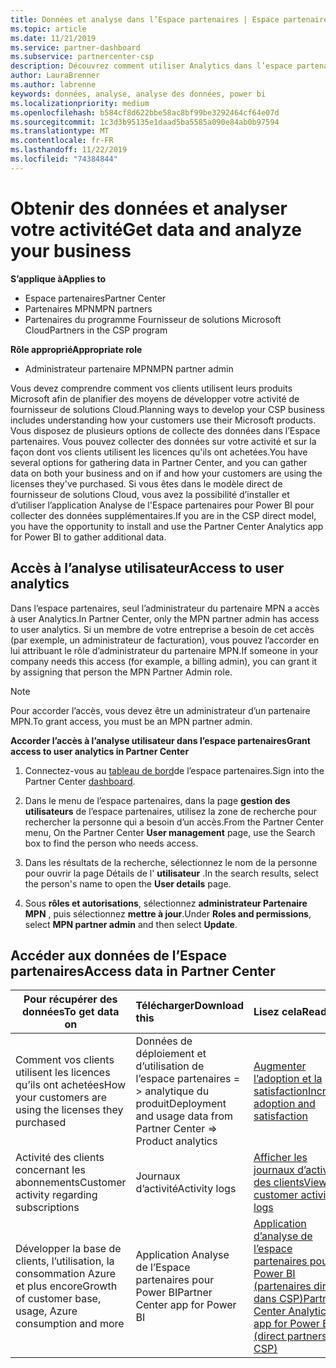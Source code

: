 ```yaml
---
title: Données et analyse dans l’Espace partenaires | Espace partenaires
ms.topic: article
ms.date: 11/21/2019
ms.service: partner-dashboard
ms.subservice: partnercenter-csp
description: Découvrez comment utiliser Analytics dans l’espace partenaires pour mieux comprendre votre activité et comment vos clients utilisent les licences que vous avez achetées.
author: LauraBrenner
ms.author: labrenne
keywords: données, analyse, analyse des données, power bi
ms.localizationpriority: medium
ms.openlocfilehash: b584cf8d622bbe58ac8bf99be3292464cf64e07d
ms.sourcegitcommit: 1c3d3b95135e1daad5ba5585a090e84ab0b97594
ms.translationtype: MT
ms.contentlocale: fr-FR
ms.lasthandoff: 11/22/2019
ms.locfileid: "74384844"
---
```

# <a name="get-data-and-analyze-your-business"></a><span data-ttu-id="5d9e2-104">Obtenir des données et analyser votre activité</span><span class="sxs-lookup"><span data-stu-id="5d9e2-104">Get data and analyze your business</span></span>

<span data-ttu-id="5d9e2-105">**S’applique à**</span><span class="sxs-lookup"><span data-stu-id="5d9e2-105">**Applies to**</span></span>

- <span data-ttu-id="5d9e2-106">Espace partenaires</span><span class="sxs-lookup"><span data-stu-id="5d9e2-106">Partner Center</span></span>
- <span data-ttu-id="5d9e2-107">Partenaires MPN</span><span class="sxs-lookup"><span data-stu-id="5d9e2-107">MPN partners</span></span>
- <span data-ttu-id="5d9e2-108">Partenaires du programme Fournisseur de solutions Microsoft Cloud</span><span class="sxs-lookup"><span data-stu-id="5d9e2-108">Partners in the CSP program</span></span>

<span data-ttu-id="5d9e2-109">**Rôle approprié**</span><span class="sxs-lookup"><span data-stu-id="5d9e2-109">**Appropriate role**</span></span>

- <span data-ttu-id="5d9e2-110">Administrateur partenaire MPN</span><span class="sxs-lookup"><span data-stu-id="5d9e2-110">MPN partner admin</span></span>

<span data-ttu-id="5d9e2-111">Vous devez comprendre comment vos clients utilisent leurs produits Microsoft afin de planifier des moyens de développer votre activité de fournisseur de solutions Cloud.</span><span class="sxs-lookup"><span data-stu-id="5d9e2-111">Planning ways to develop your CSP business includes understanding how your customers use their Microsoft products.</span></span> <span data-ttu-id="5d9e2-112">Vous disposez de plusieurs options de collecte des données dans l’Espace partenaires. Vous pouvez collecter des données sur votre activité et sur la façon dont vos clients utilisent les licences qu'ils ont achetées.</span><span class="sxs-lookup"><span data-stu-id="5d9e2-112">You have several options for gathering data in Partner Center, and you can gather data on both your business and on if and how your customers are using the licenses they've purchased.</span></span> <span data-ttu-id="5d9e2-113">Si vous êtes dans le modèle direct de fournisseur de solutions Cloud, vous avez la possibilité d’installer et d’utiliser l’application Analyse de l'Espace partenaires pour Power BI pour collecter des données supplémentaires.</span><span class="sxs-lookup"><span data-stu-id="5d9e2-113">If you are in the CSP direct model, you have the opportunity to install and use the Partner Center Analytics app for Power BI to gather additional data.</span></span>

## <a name="access-to-user-analytics"></a><span data-ttu-id="5d9e2-114">Accès à l’analyse utilisateur</span><span class="sxs-lookup"><span data-stu-id="5d9e2-114">Access to user analytics</span></span>

<span data-ttu-id="5d9e2-115">Dans l’espace partenaires, seul l’administrateur du partenaire MPN a accès à user Analytics.</span><span class="sxs-lookup"><span data-stu-id="5d9e2-115">In Partner Center, only the MPN partner admin has access to user analytics.</span></span> <span data-ttu-id="5d9e2-116">Si un membre de votre entreprise a besoin de cet accès (par exemple, un administrateur de facturation), vous pouvez l’accorder en lui attribuant le rôle d’administrateur du partenaire MPN.</span><span class="sxs-lookup"><span data-stu-id="5d9e2-116">If someone in your company needs this access (for example, a billing admin), you can grant it by assigning that person the MPN Partner Admin role.</span></span>

>[!NOTE] 
><span data-ttu-id="5d9e2-117">Pour accorder l’accès, vous devez être un administrateur d’un partenaire MPN.</span><span class="sxs-lookup"><span data-stu-id="5d9e2-117">To grant access, you must be an MPN partner admin.</span></span>

<span data-ttu-id="5d9e2-118">**Accorder l’accès à l’analyse utilisateur dans l’espace partenaires**</span><span class="sxs-lookup"><span data-stu-id="5d9e2-118">**Grant access to user analytics in Partner Center**</span></span> 

1. <span data-ttu-id="5d9e2-119">Connectez-vous au [tableau de bord](https://partner.microsoft.com/dashboard)de l’espace partenaires.</span><span class="sxs-lookup"><span data-stu-id="5d9e2-119">Sign into the Partner Center [dashboard](https://partner.microsoft.com/dashboard).</span></span>

2. <span data-ttu-id="5d9e2-120">Dans le menu de l’espace partenaires, dans la page **gestion des utilisateurs** de l’espace partenaires, utilisez la zone de recherche pour rechercher la personne qui a besoin d’un accès.</span><span class="sxs-lookup"><span data-stu-id="5d9e2-120">From the Partner Center menu, On the Partner Center **User management** page, use the Search box to find the person who needs access.</span></span>
2.  <span data-ttu-id="5d9e2-121">Dans les résultats de la recherche, sélectionnez le nom de la personne pour ouvrir la page Détails de l' **utilisateur** .</span><span class="sxs-lookup"><span data-stu-id="5d9e2-121">In the search results, select the person's name to open the **User details** page.</span></span>
3.  <span data-ttu-id="5d9e2-122">Sous **rôles et autorisations**, sélectionnez **administrateur Partenaire MPN** , puis sélectionnez **mettre à jour**.</span><span class="sxs-lookup"><span data-stu-id="5d9e2-122">Under **Roles and permissions**, select **MPN partner admin** and then select **Update**.</span></span>

 
## <a name="access-data-in-partner-center"></a><span data-ttu-id="5d9e2-123">Accéder aux données de l’Espace partenaires</span><span class="sxs-lookup"><span data-stu-id="5d9e2-123">Access data in Partner Center</span></span>

|<span data-ttu-id="5d9e2-124">**Pour récupérer des données**</span><span class="sxs-lookup"><span data-stu-id="5d9e2-124">**To get data on**</span></span>   |<span data-ttu-id="5d9e2-125">**Télécharger**</span><span class="sxs-lookup"><span data-stu-id="5d9e2-125">**Download this**</span></span>   |<span data-ttu-id="5d9e2-126">**Lisez cela**</span><span class="sxs-lookup"><span data-stu-id="5d9e2-126">**Read this**</span></span>   | <span data-ttu-id="5d9e2-127">**S’applique à**</span><span class="sxs-lookup"><span data-stu-id="5d9e2-127">**Applies to**</span></span>    |
|---------------------|:-----------------------|:---------------|:--------------|
|<span data-ttu-id="5d9e2-128">Comment vos clients utilisent les licences qu’ils ont achetées</span><span class="sxs-lookup"><span data-stu-id="5d9e2-128">How your customers are using the licenses they purchased</span></span>   |<span data-ttu-id="5d9e2-129">Données de déploiement et d’utilisation de l’espace partenaires = > analytique du produit</span><span class="sxs-lookup"><span data-stu-id="5d9e2-129">Deployment and usage data from Partner Center => Product analytics</span></span>   |[<span data-ttu-id="5d9e2-130">Augmenter l’adoption et la satisfaction</span><span class="sxs-lookup"><span data-stu-id="5d9e2-130">Increase adoption and satisfaction</span></span>](increasing-adoption-and-satisfaction.md)|<span data-ttu-id="5d9e2-131">Partenaires fournisseurs de solutions cloud</span><span class="sxs-lookup"><span data-stu-id="5d9e2-131">CSP partners</span></span>|
|<span data-ttu-id="5d9e2-132">Activité des clients concernant les abonnements</span><span class="sxs-lookup"><span data-stu-id="5d9e2-132">Customer activity regarding subscriptions</span></span>   |<span data-ttu-id="5d9e2-133">Journaux d’activité</span><span class="sxs-lookup"><span data-stu-id="5d9e2-133">Activity logs</span></span>   |[<span data-ttu-id="5d9e2-134">Afficher les journaux d’activité des clients</span><span class="sxs-lookup"><span data-stu-id="5d9e2-134">View customer activity logs</span></span>](activity-logs.md)|<span data-ttu-id="5d9e2-135">Partenaires fournisseurs de solutions cloud</span><span class="sxs-lookup"><span data-stu-id="5d9e2-135">CSP partners</span></span>   |
|<span data-ttu-id="5d9e2-136">Développer la base de clients, l’utilisation, la consommation Azure et plus encore</span><span class="sxs-lookup"><span data-stu-id="5d9e2-136">Growth of customer base, usage, Azure consumption and more</span></span>   |<span data-ttu-id="5d9e2-137">Application Analyse de l’Espace partenaires pour Power BI</span><span class="sxs-lookup"><span data-stu-id="5d9e2-137">Partner Center app for Power BI</span></span>   |[<span data-ttu-id="5d9e2-138">Application d’analyse de l’espace partenaires pour Power BI (partenaires directs dans CSP)</span><span class="sxs-lookup"><span data-stu-id="5d9e2-138">Partner Center Analytics app for Power BI (direct partners in CSP)</span></span>](power-bi-app-for-direct-partners.md)|<span data-ttu-id="5d9e2-139">Partenaires directs fournisseurs de solutions Cloud</span><span class="sxs-lookup"><span data-stu-id="5d9e2-139">CSP direct partners</span></span>|






